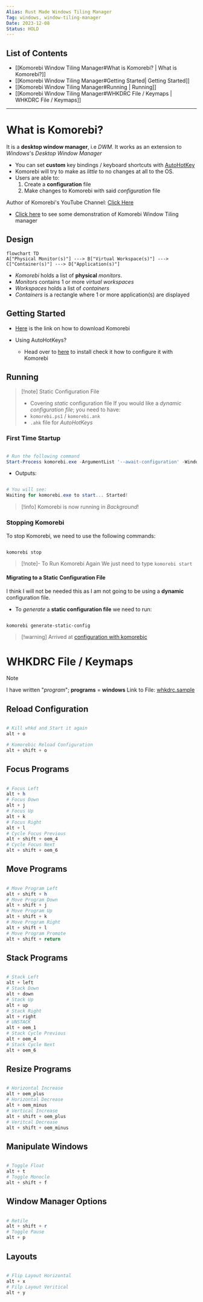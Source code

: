 ```yaml
---
Alias: Rust Made Windows Tiling Manager
Tag: windows, window-tiling-manager
Date: 2023-12-08
Status: HOLD
---
```


## List of Contents

- [[Komorebi Window Tiling Manager#What is Komorebi? | What is Komorebi?]]
- [[Komorebi Window Tiling Manager#Getting Started| Getting Started]]
- [[Komorebi Window Tiling Manager#Running | Running]]
- [[Komorebi Window Tiling Manager#WHKDRC File / Keymaps | WHKDRC File / Keymaps]]

---

# What is Komorebi?

It is a **desktop window manager**, i.e *DWM*. It works as an extension to *Windows*'s *Desktop Window Manager*

- You can set **custom** key bindings / keyboard shortcuts with [AutoHotKey](https://github.com/AutoHotkey/AutoHotkey)
- Komorebi will try to make as *little* to no changes at all to the OS.
- Users are able to:
  1. Create a **configuration** file
  2. Make changes to Komorebi with said *configuration* file

Author of Komorebi's YouTube Channel: [Click Here](https://www.youtube.com/channel/UCeai3-do-9O4MNy9_xjO6mg)
- [Click here](https://github.com/LGUG2Z/komorebi#demonstrations) to see some demonstration of Komorebi Window Tiling manager

## Design

```mermaid
flowchart TD
A["Physical Monitor(s)"] ---> B["Virtual Workspace(s)"] ---> C["Container(s)"] ---> D["Application(s)"]
```

- *Komorebi* holds a list of **physical** *monitors*.
- *Monitors* contains 1 or more *virtual workspaces*
- *Workspaces* holds a list of *containers*
- *Containers* is a rectangle where 1 or more application(s) are displayed 

## Getting Started

- [Here](https://github.com/LGUG2Z/komorebi#quickstart) is the link on how to download Komorebi

- Using AutoHotKeys?
	- Head over to [here](https://github.com/LGUG2Z/komorebi#using-autohotkey) to install check it how to configure it with Komorebi

## Running

>[!note] Static Configuration File
>- Covering *static* configuration file
>If you would like a *dynamic configuration file*; you need to have:
>- `komorebi.ps1` / `komorebi.ank`
>- `.ahk` file for *AutoHotKeys*


### First Time Startup

```powershell

# Run the following command
Start-Process komorebi.exe -ArgumentList '--await-configuration' -WindowStyle hidden

```

- Outputs:

```powershell

# You will see:
Waiting for komorebi.exe to start... Started!

```

>[!info] Komorebi is now running in *Background*!

### Stopping Komorebi

To stop Komorebi, we need to use the following commands:

```powershell

komorebi stop

```

>[!note]- To Run Komorebi Again
>We just need to type `komorebi start`

#### Migrating to a Static Configuration File

I think I will not be needed this as I am not going to be using a **dynamic** configuration file.

- To *generate* a **static configuration file** we need to run:

```powershell

komorebi generate-static-config

```

>[!warning] Arrived at [configuration with komorebic](https://github.com/LGUG2Z/komorebi#configuration-with-komorebic)


# WHKDRC File / Keymaps

>[!note]
>I have written "*program*"; **programs** = **windows**
>Link to File: [whkdrc.sample](https://github.com/LGUG2Z/komorebi/blob/master/whkdrc.sample)

## Reload Configuration

```powershell

# Kill whkd and Start it again
alt + o

# Komorebic Reload Configuration
alt + shift + o 

```

## Focus Programs

```powershell

# Focus Left
alt + h
# Focus Down
alt + j
# Focus Up
alt + k
# Focus Right
alt + l
# Cycle Focus Previous
alt + shift + oem_4
# Cycle Focus Next
alt + shift + oem_6 

```

## Move Programs

```powershell

# Move Program Left
alt + shift + h
# Move Program Down
alt + shift + j
# Move Program Up
alt + shift + k
# Move Program Right
alt + shift + l
# Move Program Promote
alt + shift + return

```

## Stack Programs

```powershell

# Stack Left
alt + left
# Stack Down
alt + down
# Stack Up
alt + up
# Stack Right
alt + right
# UNSTACK
alt + oem_1
# Stack Cycle Previous
alt + oem_4
# Stack Cycle Next
alt + oem_6

```

## Resize Programs

```powershell

# Horizontal Increase
alt + oem_plus
# Horizontal Decrease
alt + oem_minus
# Vertical Increase
alt + shift + oem_plus
# Veritcal Decrease
alt + shift + oem_minus

```

## Manipulate Windows

```powershell

# Toggle Float
alt + t
# Toggle Monocle
alt + shift + f

```

## Window Manager Options

```powershell

# Retile
alt + shift + r
# Toggle Pause
alt + p

```

## Layouts

```powershell

# Flip Layout Horizontal
alt + x
# Filp Layout Veritical
alt + y

```